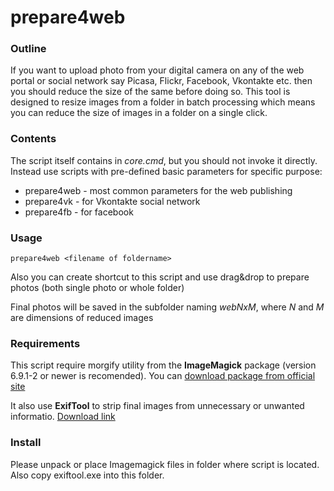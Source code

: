 # prepare4web

### Outline

If you want to upload photo from your digital camera on any of the web portal or social network say Picasa, Flickr, Facebook, Vkontakte etc. then you should reduce the size of the same before doing so. 
This tool is designed to resize images from a folder in batch processing which means you can reduce the size of images in a folder on a single click.


### Contents

The script itself contains in *core.cmd*, but you should not invoke it directly.
Instead use scripts with pre-defined basic parameters for specific purpose:

* prepare4web - most common parameters for the web publishing
* prepare4vk - for Vkontakte social network
* prepare4fb - for facebook

### Usage
`prepare4web <filename of foldername>`

Also you can create shortcut to this script and use drag&drop to prepare photos (both single photo or whole folder)

Final photos will be saved in the subfolder naming _webNxM_, where _N_ and _M_ are dimensions of reduced images

### Requirements
This script require morgify utility from the **ImageMagick** package (version 6.9.1-2 or newer is recomended). You can [download package from official site](http://imagemagick.com/script/binary-releases.php)

It also use **ExifTool** to strip final images from unnecessary or unwanted informatio. [Download link](http://www.sno.phy.queensu.ca/~phil/exiftool/)

### Install
Please unpack or place Imagemagick files in folder where script is located. Also copy exiftool.exe into this folder.